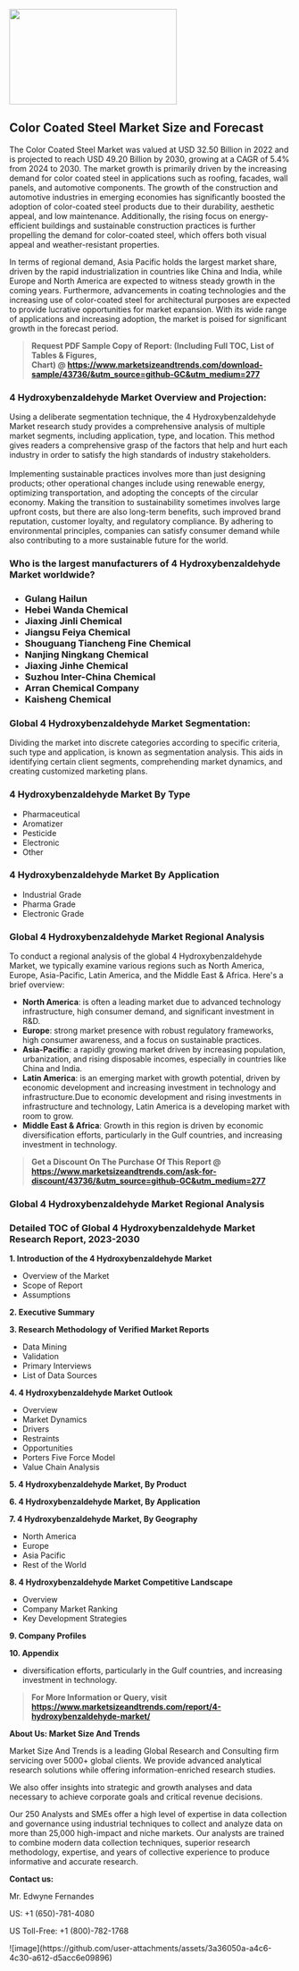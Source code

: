 <p><img class="alignnone size-medium wp-image-20088" src="https://ffe5etoiles.com/wp-content/uploads/2024/12/MST1-300x171.png" alt="" width="300" height="171" /></p><h2>Color Coated Steel Market Size and Forecast</h2><p>The Color Coated Steel Market was valued at USD 32.50 Billion in 2022 and is projected to reach USD 49.20 Billion by 2030, growing at a CAGR of 5.4% from 2024 to 2030. The market growth is primarily driven by the increasing demand for color coated steel in applications such as roofing, facades, wall panels, and automotive components. The growth of the construction and automotive industries in emerging economies has significantly boosted the adoption of color-coated steel products due to their durability, aesthetic appeal, and low maintenance. Additionally, the rising focus on energy-efficient buildings and sustainable construction practices is further propelling the demand for color-coated steel, which offers both visual appeal and weather-resistant properties.</p><p>In terms of regional demand, Asia Pacific holds the largest market share, driven by the rapid industrialization in countries like China and India, while Europe and North America are expected to witness steady growth in the coming years. Furthermore, advancements in coating technologies and the increasing use of color-coated steel for architectural purposes are expected to provide lucrative opportunities for market expansion. With its wide range of applications and increasing adoption, the market is poised for significant growth in the forecast period.</p></p><blockquote id="" class=""><strong>Request PDF Sample Copy of Report: (Including Full TOC, List of Tables &amp; Figures, Chart)&nbsp;@&nbsp;<strong><a href="https://www.marketsizeandtrends.com/download-sample/43736/&utm_source=github-GC&utm_medium=277" target="_blank">https://www.marketsizeandtrends.com/download-sample/43736/&utm_source=github-GC&utm_medium=277</a></strong></strong></blockquote><h3 id="" class="">4 Hydroxybenzaldehyde Market&nbsp;Overview and Projection:</h3><p id="" class="">Using a deliberate segmentation technique, the 4 Hydroxybenzaldehyde Market research study provides a comprehensive analysis of multiple market segments, including application, type, and location. This method gives readers a comprehensive grasp of the factors that help and hurt each industry in order to satisfy the high standards of industry stakeholders. <br /> <br />Implementing sustainable practices involves more than just designing products; other operational changes include using renewable energy, optimizing transportation, and adopting the concepts of the circular economy. Making the transition to sustainability sometimes involves large upfront costs, but there are also long-term benefits, such improved brand reputation, customer loyalty, and regulatory compliance. By adhering to environmental principles, companies can satisfy consumer demand while also contributing to a more sustainable future for the world.</p><h3 id="" class="">Who is the largest manufacturers of&nbsp;4 Hydroxybenzaldehyde Market worldwide?</h3><h3 class=""><p><ul><li>Gulang Hailun </li><li> Hebei Wanda Chemical </li><li> Jiaxing Jinli Chemical </li><li> Jiangsu Feiya Chemical </li><li> Shouguang Tiancheng Fine Chemical </li><li> Nanjing Ningkang Chemical </li><li> Jiaxing Jinhe Chemical </li><li> Suzhou Inter-China Chemical </li><li> Arran Chemical Company </li><li> Kaisheng Chemical</li></ul></p></h3><h3 id="" class="">Global&nbsp;4 Hydroxybenzaldehyde Market Segmentation:</h3><p id="" class="">Dividing the market into discrete categories according to specific criteria, such type and application, is known as segmentation analysis. This aids in identifying certain client segments, comprehending market dynamics, and creating customized marketing plans.</p><h3 id="" class="">4 Hydroxybenzaldehyde Market&nbsp;By Type</h3><p><p><ul><li>Pharmaceutical</li><li> Aromatizer</li><li> Pesticide</li><li> Electronic</li><li> Other</p></li></ul></p></p><h3 id="" class="">4 Hydroxybenzaldehyde Market&nbsp;By Application</h3><p class=""><p><ul><li>Industrial Grade</li><li> Pharma Grade</li><li> Electronic Grade</li></ul></p></p><h3 id="" class="">Global 4 Hydroxybenzaldehyde Market Regional Analysis</h3><p id="" class="">To conduct a regional analysis of the global 4 Hydroxybenzaldehyde Market, we typically examine various regions such as North America, Europe, Asia-Pacific, Latin America, and the Middle East &amp; Africa. Here's a brief overview:</p><ul><li><strong>North America</strong>: is often a leading market due to advanced technology infrastructure, high consumer demand, and significant investment in R&amp;D.</li><li><strong>Europe</strong>: strong market presence with robust regulatory frameworks, high consumer awareness, and a focus on sustainable practices.</li><li><strong>Asia-Pacific</strong>: a rapidly growing market driven by increasing population, urbanization, and rising disposable incomes, especially in countries like China and India.</li><li><strong>Latin America</strong>: is an emerging market with growth potential, driven by economic development and increasing investment in technology and infrastructure.Due to economic development and rising investments in infrastructure and technology, Latin America is a developing market with room to grow.</li><li><strong>Middle East &amp; Africa</strong>: Growth in this region is driven by economic diversification efforts, particularly in the Gulf countries, and increasing investment in technology.</li></ul><blockquote id="" class=""><strong>Get a Discount On The Purchase Of This Report @ <strong><a href="https://www.marketsizeandtrends.com/ask-for-discount/43736/&utm_source=github-GC&utm_medium=277" target="_blank">https://www.marketsizeandtrends.com/ask-for-discount/43736/&utm_source=github-GC&utm_medium=277</a></strong></strong></blockquote><h3 id="" class="">Global 4 Hydroxybenzaldehyde Market Regional Analysis</h3><h3 id="" class="">Detailed TOC of Global 4 Hydroxybenzaldehyde Market Research Report, 2023-2030</h3><p id="" class=""><strong>1. Introduction of the 4 Hydroxybenzaldehyde Market</strong></p><ul><li>Overview of the Market</li><li>Scope of Report</li><li>Assumptions</li></ul><p id="" class=""><strong>2. Executive Summary</strong></p><p id="" class=""><strong>3. Research Methodology of Verified Market Reports</strong></p><ul><li>Data Mining</li><li>Validation</li><li>Primary Interviews</li><li>List of Data Sources</li></ul><p id="" class=""><strong>4. 4 Hydroxybenzaldehyde Market Outlook</strong></p><ul><li>Overview</li><li>Market Dynamics</li><li>Drivers</li><li>Restraints</li><li>Opportunities</li><li>Porters Five Force Model</li><li>Value Chain Analysis</li></ul><p id="" class=""><strong>5. 4 Hydroxybenzaldehyde Market, By Product</strong></p><p id="" class=""><strong>6. 4 Hydroxybenzaldehyde Market, By Application</strong></p><p id="" class=""><strong>7. 4 Hydroxybenzaldehyde Market, By Geography</strong></p><ul><li>North America</li><li>Europe</li><li>Asia Pacific</li><li>Rest of the World</li></ul><p id="" class=""><strong>8. 4 Hydroxybenzaldehyde Market Competitive Landscape</strong></p><ul><li>Overview</li><li>Company Market Ranking</li><li>Key Development Strategies</li></ul><p id="" class=""><strong>9. Company Profiles</strong></p><p id="" class=""><strong>10. Appendix</strong></p><ul><li>diversification efforts, particularly in the Gulf countries, and increasing investment in technology.</li></ul><blockquote id="" class=""><strong>For More Information or Query, visit <strong><strong><a href="https://www.marketsizeandtrends.com/report/4-hydroxybenzaldehyde-market/" target="_blank">https://www.marketsizeandtrends.com/report/4-hydroxybenzaldehyde-market/</a></strong></strong></strong></blockquote><p id="" class=""><strong>About Us: Market Size And Trends</strong></p><p id="" class="">Market Size And Trends is a leading Global Research and Consulting firm servicing over 5000+ global clients. We provide advanced analytical research solutions while offering information-enriched research studies.</p><p id="" class="">We also offer insights into strategic and growth analyses and data necessary to achieve corporate goals and critical revenue decisions.</p><p id="" class="">Our 250 Analysts and SMEs offer a high level of expertise in data collection and governance using industrial techniques to collect and analyze data on more than 25,000 high-impact and niche markets. Our analysts are trained to combine modern data collection techniques, superior research methodology, expertise, and years of collective experience to produce informative and accurate research.</p><p id="" class=""><strong>Contact us:</strong></p><p id="" class="">Mr. Edwyne Fernandes</p><p id="" class="">US: +1 (650)-781-4080</p><p id="" class="">US Toll-Free: +1 (800)-782-1768</p>
![image](https://github.com/user-attachments/assets/3a36050a-a4c6-4c30-a612-d5acc6e09896)
